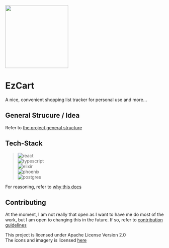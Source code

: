 <img src="./web/public/icons/ex-cart-icon-small.png" width="200" />

# EzCart

A nice, convenient shopping list tracker for personal use and more...

## General Strucure / Idea

Refer to [the project general structure](./docs/structure.md)

## Tech-Stack

> <img alt="react" src="https://img.shields.io/badge/-React-35BDB2?&style=for-the-badge&logo=react&logoColor=white"/><br>
> <img alt="typescript" src="https://img.shields.io/badge/-Typescript-blue?&style=for-the-badge&logo=typescript&logoColor=white"/><br>
> <img alt="elixir" src="https://img.shields.io/badge/-Elixir-blueviolet?&style=for-the-badge&logo=elixir&logoColor=white"/><br>
> <img alt="phoenix" src="https://img.shields.io/badge/-Phoenix-orange?&style=for-the-badge&logo=elixir&logoColor=white"/><br>
> <img alt="postgres" src="https://img.shields.io/badge/-PostgreSQL-336791?&style=for-the-badge&logo=postgresql&logoColor=white"/>

For reasoning, refer to [why this docs](./docs/why_tf_this.md)

## Contributing

At the moment, I am not really that open as I want to have me do most of the work, but I am open to changing this in the future. If so, refer to [contribution guidelines](./docs/how_tf_i_contribute.md)

This project is licensed under Apache License Version 2.0 <br>
The icons and imagery is licensed [here](./web/public/icons/license.pdf)
